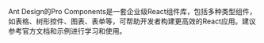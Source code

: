 Ant Design的Pro Components是一套企业级React组件库，包括多种类型组件，如表格、树形控件、图表、表单等，可帮助开发者构建更高效的React应用。建议参考官方文档和示例进行学习和使用。
